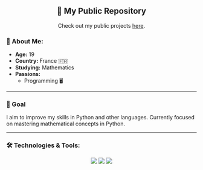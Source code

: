<h2 align="center"> 📁 My Public Repository </h2>
<p align="center">
  Check out my public projects <a href="https://github.com/Holominanu/public-projects" target="_blank">here</a>.
</p>

### 👤 About Me:
- **Age:** 19
- **Country:** France 🇫🇷
- **Studying:** Mathematics 
- **Passions:** 
  - Programming 🖥️

---

### 🎯 Goal
I aim to improve my skills in Python and other languages. Currently focused on mastering mathematical concepts in Python. 

---

### 🛠️ Technologies & Tools:
<p align="center">
  <img src="https://img.shields.io/badge/Code-Python-informational?style=flat&logo=python&logoColor=white&color=2bbc8a"/>
  <img src="https://img.shields.io/badge/Tools-Git-informational?style=flat&logo=git&logoColor=white&color=2bbc8a"/>
  <img src="https://img.shields.io/badge/Editor-VSCode-informational?style=flat&logo=visual-studio-code&logoColor=white&color=2bbc8a"/>
</p>
